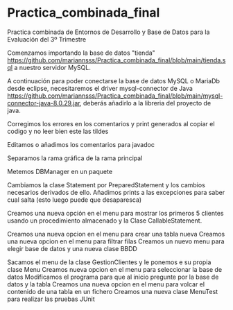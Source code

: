 # Practica_combinada_final
Practica combinada de Entornos de Desarrollo y Base de Datos para la Evaluación del 3º Trimestre

Comenzamos importando la base de datos "tienda" https://github.com/mariannsss/Practica_combinada_final/blob/main/tienda.sql a nuestro servidor MySQL.

A continuación para poder conectarse la base de datos MySQL o MariaDb desde eclipse, necesitaremos el driver mysql-connector de Java https://github.com/mariannsss/Practica_combinada_final/blob/main/mysql-connector-java-8.0.29.jar, deberás añadirlo a la libreria del proyecto de java.

Corregimos los errores en los comentarios y print generados al copiar el codigo y  no leer bien este las tildes

Editamos o añadimos los comentarios para javadoc

Separamos la rama gráfica de la rama principal

Metemos DBManager en un paquete

Cambiamos la clase Statement por PreparedStatement y los cambios necesarios derivados de ello.
Añadimos prints a las excepciones para saber cual salta (esto luego puede que desaparesca)

Creamos una nueva opción en el menu para mostrar los primeros 5 clientes usando un procedimiento almacenado y la Clase CallableStatement.

Creamos una nueva opcion en el menu para crear una tabla nueva 
Creamos una nueva opcion en el menu para filtrar filas
Creamos un nuevo menu para elegir base de datos y una nueva clase BBDD

Sacamos el menu de la clase GestionClientes y le ponemos e su propia clase Menu
Creamos nueva opcion en el menu para seleccionar la base de datos
Modificamos el programa para que al inicio pregunte por la base de datos y la tabla
Creamos una nueva opcion en el menu para volcar el contenido de una tabla en un fichero
Creamos una nueva clase MenuTest para realizar las pruebas JUnit
